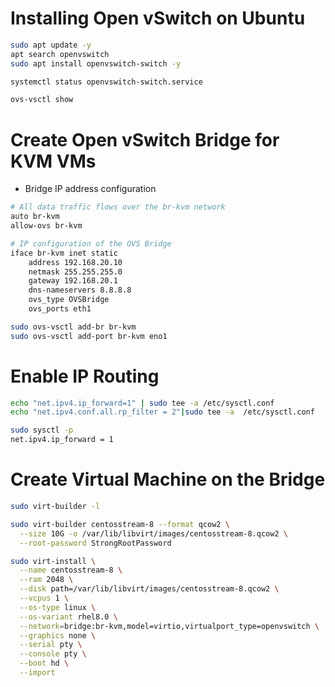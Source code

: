 # Installing Open vSwitch on Ubuntu

```bash
sudo apt update -y
apt search openvswitch
sudo apt install openvswitch-switch -y

systemctl status openvswitch-switch.service

ovs-vsctl show
```

# Create Open vSwitch Bridge for KVM VMs

- Bridge IP address configuration

```bash
# All data traffic flows over the br-kvm network
auto br-kvm
allow-ovs br-kvm

# IP configuration of the OVS Bridge
iface br-kvm inet static
    address 192.168.20.10
    netmask 255.255.255.0
    gateway 192.168.20.1
    dns-nameservers 8.8.8.8
    ovs_type OVSBridge
    ovs_ports eth1
```



```bash
sudo ovs-vsctl add-br br-kvm
sudo ovs-vsctl add-port br-kvm eno1
```

# Enable IP Routing

```bash
echo "net.ipv4.ip_forward=1" | sudo tee -a /etc/sysctl.conf
echo "net.ipv4.conf.all.rp_filter = 2"|sudo tee -a  /etc/sysctl.conf
```

```bash
sudo sysctl -p
net.ipv4.ip_forward = 1
```


# Create Virtual Machine on the Bridge

```bash
sudo virt-builder -l

sudo virt-builder centosstream-8 --format qcow2 \
  --size 10G -o /var/lib/libvirt/images/centosstream-8.qcow2 \
  --root-password StrongRootPassword
```

```bash
sudo virt-install \
  --name centosstream-8 \
  --ram 2048 \
  --disk path=/var/lib/libvirt/images/centosstream-8.qcow2 \
  --vcpus 1 \
  --os-type linux \
  --os-variant rhel8.0 \
  --network=bridge:br-kvm,model=virtio,virtualport_type=openvswitch \
  --graphics none \
  --serial pty \
  --console pty \
  --boot hd \
  --import
  ````
